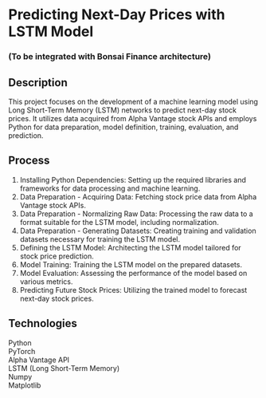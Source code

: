 # Predicting Next-Day Prices with LSTM Model

### (To be integrated with Bonsai Finance architecture)

## Description
This project focuses on the development of a machine learning model using Long Short-Term Memory (LSTM) networks to predict next-day stock prices. It utilizes data acquired from Alpha Vantage stock APIs and employs Python for data preparation, model definition, training, evaluation, and prediction.

## Process
1. Installing Python Dependencies: Setting up the required libraries and frameworks for data processing and machine learning.
2. Data Preparation - Acquiring Data: Fetching stock price data from Alpha Vantage stock APIs.
3. Data Preparation - Normalizing Raw Data: Processing the raw data to a format suitable for the LSTM model, including normalization.
4. Data Preparation - Generating Datasets: Creating training and validation datasets necessary for training the LSTM model.
5. Defining the LSTM Model: Architecting the LSTM model tailored for stock price prediction.
6. Model Training: Training the LSTM model on the prepared datasets.
7. Model Evaluation: Assessing the performance of the model based on various metrics.
8. Predicting Future Stock Prices: Utilizing the trained model to forecast next-day stock prices.

## Technologies
Python
<br>
PyTorch
<br>
Alpha Vantage API
<br>
LSTM (Long Short-Term Memory)
<br>
Numpy
<br>
Matplotlib
